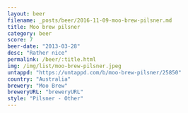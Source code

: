 ```yaml
---
layout: beer
filename: _posts/beer/2016-11-09-moo-brew-pilsner.md
title: Moo brew pilsner
category: beer
score: 7
beer-date: "2013-03-28"
desc: "Rather nice"
permalink: /beer/:title.html
img: /img/list/moo-brew-pilsner.jpeg
untappd: "https://untappd.com/b/moo-brew-pilsner/25850"
country: "Australia"
brewery: "Moo Brew"
breweryURL: "breweryURL"
style: "Pilsner - Other"
---
```

